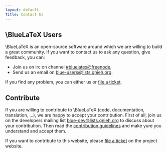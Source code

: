 ```yaml
---
layout: default
Title: Contact Us
---
```


\BlueLaTeX Users
----------------

\BlueLaTeX is an open-source software around which we are willing to build a great community.
If you want to contact us to ask any question, give feedback, you can:
 - Join us on irc on channel [#bluelatex@freenode](https://kiwiirc.com/client/irc.freenode.net/bluelatex),
 - Send us an email on blue-users@lists.gnieh.org.

If you find any problem, you can either us or [file a ticket](https://github.com/gnieh/bluelatex/issues/new).

Contribute
----------

If you are willing to contribute to \BlueLaTeX (code, documentation, translation, ...), we are happy to accept your contribution.
First of all, join us on the developers mailing list blue-dev@lists.gnieh.org to discuss about your contribution.
Then read the [contribution guidelines](https://github.com/gnieh/bluelatex/blob/master/CONTRIBUTING.md) and make yure you understand and accept them.

If you want to contribute to this website, please [file a ticket](https://github.com/gnieh/bluelatex-website/issues/new) on the project website.
